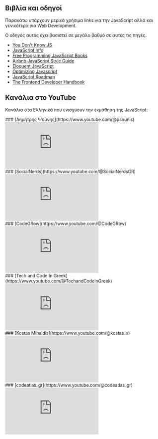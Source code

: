 ## Βιβλία και οδηγοί

Παρακάτω υπάρχουν μερικά χρήσιμα links για την JavaScript αλλά και γενικότερα για Web Development.

Ο οδηγός αυτός έχει βασιστεί σε μεγάλο βαθμό σε αυτές τις πηγές.

-   [You Don't Know JS](https://github.com/getify/You-Dont-Know-JS)
-   [JavaScript.info](https://javascript.info/)
-   [Free Programming JavaScript Books](https://github.com/EbookFoundation/free-programming-books/blob/main/books/free-programming-books-langs.md#javascript)
-   [Airbnb JavaScript Style Guide](https://github.com/airbnb/javascript)
-   [Eloquent JavaScript](https://eloquentjavascript.net/)
-   [Optimizing Javascript](https://romgrk.com/posts/optimizing-javascript)
-   [JavaScript Roadmap](https://roadmap.sh/javascript)
-   [The Frontend Developer Handbook](https://frontendmasters.com/guides/front-end-handbook/2024/)

## Κανάλια στο YouTube

Κανάλια στα Ελληνικά που ενισχύουν την εκμάθηση της JavaScript:


<div id="youtube-channels">

<div>
### [Δημήτρης Ψούνης](https://www.youtube.com/@psounis)

<iframe class="custom-iframe" src="https://www.youtube.com/embed/videoseries?si=lPAg68yt1PrJrQRU&amp;list=PLLMmbOLFy25Hl53Qju9zzG2DpglBp0b29" title="YouTube video player" frameborder="0" allow="accelerometer; autoplay; clipboard-write; encrypted-media; gyroscope; picture-in-picture; web-share" referrerpolicy="strict-origin-when-cross-origin" allowfullscreen></iframe>
</div>

<div>
### [SocialNerds](https://www.youtube.com/@SocialNerdsGR)

<iframe class="custom-iframe" src="https://www.youtube.com/embed/videoseries?si=3qlDWETxqBRBFo8x&amp;list=PLuswtImoIwq9qyQ_a7liKsCyR1CU1s946" title="YouTube video player" frameborder="0" allow="accelerometer; autoplay; clipboard-write; encrypted-media; gyroscope; picture-in-picture; web-share" referrerpolicy="strict-origin-when-cross-origin" allowfullscreen></iframe>
</div>

<div>
### [CodeGRow](https://www.youtube.com/@CodeGRow)

<iframe class="custom-iframe" src="https://www.youtube.com/embed/videoseries?si=CoIJYrPRHZT9KKcl&amp;list=PLLazhr7ULbhq8dq-pxbJCZJU2tRVro519" title="YouTube video player" frameborder="0" allow="accelerometer; autoplay; clipboard-write; encrypted-media; gyroscope; picture-in-picture; web-share" referrerpolicy="strict-origin-when-cross-origin" allowfullscreen></iframe>
</div>

<div>
### [Tech and Code In Greek](https://www.youtube.com/@TechandCodeInGreek)

<iframe class="custom-iframe" src="https://www.youtube.com/embed/videoseries?si=D7FAyITMgfZ-tQ8b&amp;list=PLlae17WKTjHkwQgBG4EgIIZy2LC-FklWn" title="YouTube video player" frameborder="0" allow="accelerometer; autoplay; clipboard-write; encrypted-media; gyroscope; picture-in-picture; web-share" referrerpolicy="strict-origin-when-cross-origin" allowfullscreen></iframe>
</div>

<div>
### [Kostas Minaidis](https://www.youtube.com/@kostas_x)

<iframe class="custom-iframe" src="https://www.youtube.com/embed/videoseries?si=jhEmKLssrFO0cGC0&amp;list=PLz6-xmVUqB-9q6IvzFVirZ55BcDPL4DpT" title="YouTube video player" frameborder="0" allow="accelerometer; autoplay; clipboard-write; encrypted-media; gyroscope; picture-in-picture; web-share" referrerpolicy="strict-origin-when-cross-origin" allowfullscreen></iframe>
</div>

<div>
### [codeatlas_gr](https://www.youtube.com/@codeatlas_gr)

<iframe class="custom-iframe" src="https://www.youtube.com/embed/videoseries?si=3LA8IQVynn1IAN4A&amp;list=PL_ldFgvuSZ87UWMfC_UNPBBNnUbGn_XK7" title="YouTube video player" frameborder="0" allow="accelerometer; autoplay; clipboard-write; encrypted-media; gyroscope; picture-in-picture; web-share" referrerpolicy="strict-origin-when-cross-origin" allowfullscreen></iframe>
</div>

</div>